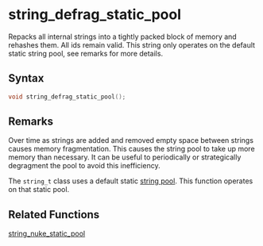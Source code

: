 # string_defrag_static_pool

Repacks all internal strings into a tightly packed block of memory and rehashes them. All ids remain valid. This string only operates on the default static string pool, see remarks for more details.

## Syntax

```cpp
void string_defrag_static_pool();
```

## Remarks

Over time as strings are added and removed empty space between strings causes memory fragmentation. This causes the string pool to take up more memory than necessary. It can be useful to periodically or strategically degragment the pool to avoid this inefficiency.

The `string_t` class uses a default static [string pool](https://github.com/RandyGaul/cute_framework/tree/master/doc/string/strpool). This function operates on that static pool.

## Related Functions

[string_nuke_static_pool](https://github.com/RandyGaul/cute_framework/blob/master/doc/string/strpool/string_nuke_static_pool.md)  
